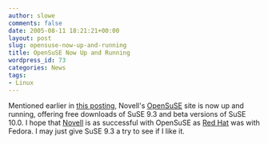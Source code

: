 ```yaml
---
author: slowe
comments: false
date: 2005-08-11 18:21:21+00:00
layout: post
slug: opensuse-now-up-and-running
title: OpenSuSE Now Up and Running
wordpress_id: 73
categories: News
tags:
- Linux
---
```


Mentioned earlier in [this posting]({{site.url}}/2005/08/03/novell-to-broaden-suses-reach/), Novell's [OpenSuSE](http://www.opensuse.org/) site is now up and running, offering free downloads of SuSE 9.3 and beta versions of SuSE 10.0. I hope that [Novell](http://www.novell.com/) is as successful with OpenSuSE as [Red Hat](http://www.redhat.com/) was with Fedora. I may just give SuSE 9.3 a try to see if I like it.

